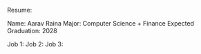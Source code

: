 Resume:

Name: Aarav Raina
Major: Computer Science + Finance
Expected Graduation: 2028

Job 1:
Job 2:
Job 3:
